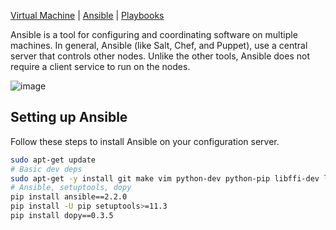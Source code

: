 [Virtual Machine](VM.md) | [Ansible](Ansible.md) | [Playbooks](Playbooks.md)

Ansible is a tool for configuring and coordinating software on multiple machines.
In general, Ansible (like Salt, Chef, and Puppet), use a central server that controls other nodes.  Unlike the other tools, Ansible does not require a client service to run on the nodes.

![image](https://cloud.githubusercontent.com/assets/742934/22233647/b26951a4-e1bf-11e6-9bff-0a168a8dc66b.png)

## Setting up Ansible

Follow these steps to install Ansible on your configuration server.

```bash
sudo apt-get update
# Basic dev deps
sudo apt-get -y install git make vim python-dev python-pip libffi-dev libssl-dev libxml2-dev libxslt1-dev libjpeg8-dev zlib1g-dev
# Ansible, setuptools, dopy
pip install ansible==2.2.0
pip install -U pip setuptools>=11.3
pip install dopy==0.3.5
```
